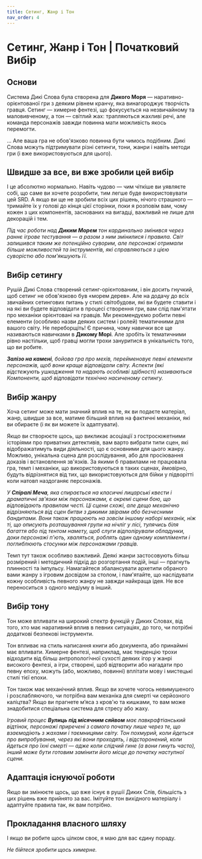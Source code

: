 ```yaml
---
title: Сетинг, Жанр і Тон 
nav_order: 4
---
```


# Сетинг, Жанр і Тон | Початковий Вибір

## Основи
Система Дикі Слова була створена для **Дикого Моря** — наративно-орієнтованої гри з деяким рівнем кранчу, яка винагороджує творчість гравця. Сетинг — химерне фентезі, що фокусується на незвичайному та маловивченому, а тон — світлий жах: трапляються жахливі речі, але команда персонажів завжди повинна мати можливість якось перемогти.

... Але ваша гра не обов'язково повинна бути чимось подібним. Дикі Слова можуть підтримувати різні сетинги, тони, жанри і навіть методи гри (і вже використовуються для цього).

## Швидше за все, ви вже зробили цей вибір

І це абсолютно нормально. Навіть чудово — чим чіткіше ви уявляєте собі, що саме ви хочете розробити, тим легше буде використовувати цей SRD.
А якщо ви ще не зробили всіх цих рішень, нічого страшного — тримайте їх у голові до кінця цієї сторінки, поки я розповім вам, чому кожен з цих компонентів, заснованих на вигадці, важливий не лише для декорацій і тем.

*Під час роботи над **Диким Морем** тон кардинально змінився через раннє ігрове тестування — а разом з ним змінилися і правила. Світ залишився таким же потенційно суворим, але персонажі отримали більше можливостей та інструментів, які справляються з цією суворістю або пом'якшують її.*

## Вибір сетингу
Рушій Дикі Слова створений сетинг-орієнтованим, і він досить гнучкий, щоб сетинг не обов'язково був «морем дерев». Але на додачу до всіх звичайних сетингових питань у стилі світобудови, які ви будете ставити і на які ви будете відповідати в процесі створення гри, вам слід пам'ятати про механіки орієнтовані на гравців. Ми рекомендуємо робити певні елементи (особливо назви деяких систем і ролей) тематичними для вашого світу. Не переборщіть! Є причина, чому навички все ще називаються навичками в **Дикому Морі**. Але зробіть їх тематичними рівно настільки, щоб гравці могли трохи зануритися в унікальність того, що ви робите.

***Залізо на камені**, бойова гра про мехів, перейменовує певні елементи персонажів, щоб вони краще відповідали світу. Аспекти (які відстежують ушкодження та надають особливі здібності) називаються Компоненти, щоб відповідати технічно насиченому сетингу.*

## Вибір жанру
Хоча сетинг може мати значний вплив на те, як ви подаєте матеріал, жанр, швидше за все, матиме більший вплив на фактичні механіки, які ви обираєте (і як ви можете їх адаптувати).

Якщо ви створюєте щось, що викликає асоціації з гостросюжетними історіями про приватних детективів, вам варто вибрати типи сцен, які відображатимуть види діяльності, що є основними для цього жанру. Можливо, унікальна сцена для розслідування, або для просіювання доказів і встановлення зв'язків. За якими б правилами не працювала гра, темп і механіки, що використовуються в таких сценах, ймовірно, будуть відрізнятися від тих, що використовуються для бійки у підворітті коли натовп наздоганяє персонажів.

*У **Спіралі Меча**, яка спирається на класичні лицарські квести і драматичні зв'язки між персонажами, є окремі сцени бою, що відповідають правилам честі. Ці сцени схожі, але дещо механічно відрізняються від сцен битви з дикими звірами або безчесними бандитами. Вони також працюють на зовсім іншому наборі механік, ніж ті, що описують розташування групи на нічліг у лісі, тулячись біля багаття або під тентом намету, щоб слуги відполірували обладунки, доки персонажі п'ють, хваляться, роблять один одному компліменти і поглиблюють стосунки між персонажами гравців.*

Темп тут також особливо важливий. Деякі жанри застосовують більш розмірений і методичний підхід до розгортання подій, інші — прагнуть плинності та імпульсу. Намагайтеся збалансувати архетипи обраного вами жанру з ігровим досвідом за столом, і пам'ятайте, що наслідувати кожну особливість певного жанру не завжди найкраща ідея. Не все переноситься з одного медіуму в інший.

## Вибір тону
Тон може впливати на широкий спектр функцій у Диких Словах, від того, хто має наративний вплив в певних ситуаціях, до того, чи потрібні додаткові безпекові інструменти.

Тон впливає на стиль написання книги або документа, або принаймні має впливати. Химерне фентезі, наприклад, має тенденцію трохи відходити від більш антропологічної сухості деяких ігор у жанрі високого фентезі, а ігри, створені, щоб відтворити або нагадати про певну епоху, можуть (або, можливо, повинні) вплітати мову і мистецькі стилі тієї епохи.

Тон також має механічний вплив. Якщо ви хочете чогось невимушеного і розслабляючого, чи потрібна вам механіка для смерті чи серйозного каліцтва? Якщо ви прагнете м’яса з кров'ю та кишками, то вам може знадобитися спеціальна система для стресу або жаху.

*Ігровий процес **Вулиць під місячним сяйвом** має лавкрафтіанський відтінок, персонажі приречені з самого початку лише через те, що взаємодіють з жахами і таємницями світу. Тон похмурий, коли йдеться про випробування, через які вони проходять, і відсторонений, коли йдеться про їхні смерті — адже коли слідчий гине (а вони гинуть часто), інший може бути готовим замінити його місце до початку наступної сцени.*

## Адаптація існуючої роботи
Якщо ви змінюєте щось, що вже існує в рушії Диких Слів, більшість з цих рішень вже прийнято за вас. Імітуйте тон вихідного матеріалу і адаптуйте правила так, як вам потрібно.

## Прокладання власного шляху
І якщо ви робите щось цілком своє, я маю для вас єдину пораду.

*Не бійтеся зробити щось химерне.*
